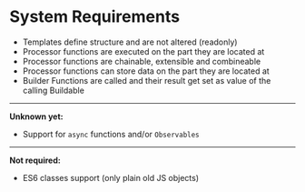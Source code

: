 # System Requirements

- Templates define structure and are not altered (readonly)
- Processor functions are executed on the part they are located at
- Processor functions are chainable, extensible and combineable
- Processor functions can store data on the part they are located at
- Builder Functions are called and their result get set as value of the calling Buildable

---

**Unknown yet:**

- Support for `async` functions and/or `Observables`

---

**Not required:**

- ES6 classes support (only plain old JS objects)
